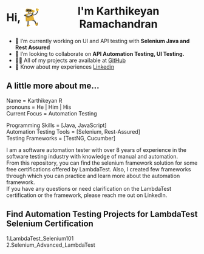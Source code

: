 <h1 align="center" style="display: flex; align-items: center;">
    Hi,<img src="GIF/robothi.gif" width="50px" height="50px" style="vertical-align: middle;" align="center">I'm Karthikeyan Ramachandran
</h1>


- 🔭 I’m currently working on UI and API testing with **Selenium Java and Rest Assured**
- 👯 I’m looking to collaborate on **API Automation Testing, UI Testing.**
- 👨‍💻 All of my projects are available at [GitHub](https://github.com/KartikeyanRamachandran)
- 📄 Know about my experiences [Linkedin](https://www.linkedin.com/in/karthikeyan-r-2542601b2/)

<h2 >A little more about me...</h2>

Name            = Karthikeyan R <br> 
pronouns        = He | Him | His <br>
Current Focus   = Automation Testing <br>

Programming Skills        = [Java, JavaScript] <br>
Automation Testing Tools  = [Selenium, Rest-Assured] <br>
Testing Frameworks        = [TestNG, Cucumber] <be>

<p>
    I am a software automation tester with over 8 years of experience in the software testing industry with knowledge of manual and automation. <br>From this repository, you can find the selenium framework solution for some free certifications offered by LambdaTest. Also, I created few frameworks through which you can practice and learn more about the automation framework. <br>If you have any questions or need clarification on the LambdaTest certification or the framework, please reach me out on LinkedIn.
</p>


## **Find Automation Testing Projects for LambdaTest Selenium Certification**

1.LambdaTest_Selenium101 <br>
2.Selenium_Advanced_LambdaTest <br>
